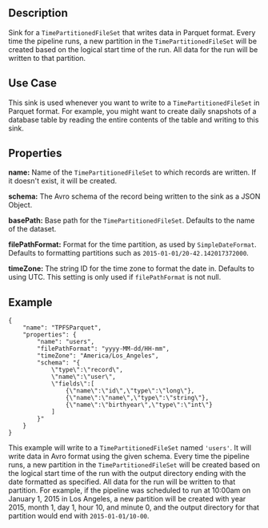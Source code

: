 Description
-----------

Sink for a ``TimePartitionedFileSet`` that writes data in Parquet format.
Every time the pipeline runs, a new partition in the ``TimePartitionedFileSet``
will be created based on the logical start time of the run.
All data for the run will be written to that partition.

Use Case
--------

This sink is used whenever you want to write to a ``TimePartitionedFileSet`` in Parquet format.
For example, you might want to create daily snapshots of a database table by reading
the entire contents of the table and writing to this sink.

Properties
----------

**name:** Name of the ``TimePartitionedFileSet`` to which records are written.
If it doesn't exist, it will be created.

**schema:** The Avro schema of the record being written to the sink as a JSON Object.

**basePath:** Base path for the ``TimePartitionedFileSet``. Defaults to the name of the dataset.

**filePathFormat:** Format for the time partition, as used by ``SimpleDateFormat``.
Defaults to formatting partitions such as ``2015-01-01/20-42.142017372000``.

**timeZone:** The string ID for the time zone to format the date in. Defaults to using UTC.
This setting is only used if ``filePathFormat`` is not null.

Example
-------

    {
        "name": "TPFSParquet",
        "properties": {
            "name": "users",
            "filePathFormat": "yyyy-MM-dd/HH-mm",
            "timeZone": "America/Los_Angeles",
            "schema": "{
                \"type\":\"record\",
                \"name\":\"user\",
                \"fields\":[
                    {\"name\":\"id\",\"type\":\"long\"},
                    {\"name\":\"name\",\"type\":\"string\"},
                    {\"name\":\"birthyear\",\"type\":\"int\"}
                ]
            }"
        }
    }

This example will write to a ``TimePartitionedFileSet`` named ``'users'``. It will write data in
Avro format using the given schema. Every time the pipeline runs, a new partition in the
``TimePartitionedFileSet`` will be created based on the logical start time of the run with the
output directory ending with the date formatted as specified. All data for the run will be
written to that partition. For example, if the pipeline was scheduled to run at 10:00am on
January 1, 2015 in Los Angeles, a new partition will be created with year 2015, month 1,
day 1, hour 10, and minute 0, and the output directory for that partition would end with
``2015-01-01/10-00``.
